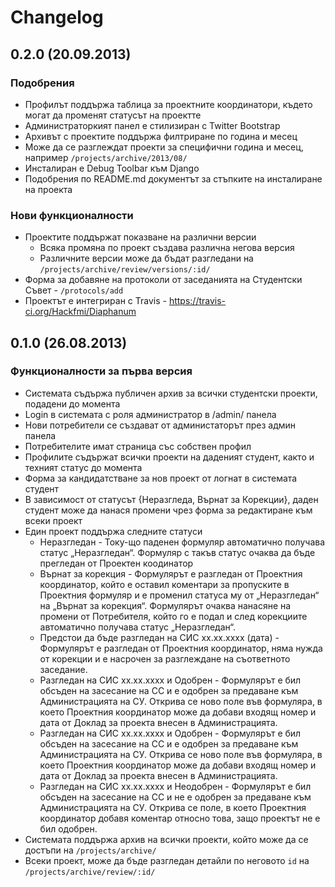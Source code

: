 # Changelog

## 0.2.0 (20.09.2013)

### Подобрения

* Профилът поддържа таблица за проектните координатори, където могат да променят статусът на проектте
* Администраторкият панел е стилизиран с Twitter Bootstrap
* Архивът с проектите поддържа филтриране по година и месец
* Може да се разглеждат проекти за специфични година и месец, например ```/projects/archive/2013/08/```
* Инсталиран е Debug Toolbar към Django
* Подобрения по README.md документът за стъпките на инсталиране на проекта

### Нови функционалности

* Проектите поддържат показване на различни версии
  * Всяка промяна по проект създава различна негова версия
  * Различните версии може да бъдат разгледани на ```/projects/archive/review/versions/:id/```
* Форма за добавяне на протоколи от заседанията на Студентски Съвет - ```/protocols/add```
* Проектът е интегриран с Travis - https://travis-ci.org/Hackfmi/Diaphanum

## 0.1.0 (26.08.2013)

### Функционалности за първа версия

* Системата съдържа публичен архив за всички студентски проекти, подадени до момента
* Login в системата с роля администратор в /admin/ панела
* Нови потребители се създават от администаторът през админ панела
* Потребителите имат страница със собствен профил
* Профилите съдържат всички проекти на даденият студент, както и техният статус до момента
* Форма за кандидатстване за нов проект от логнат в системата студент
* В зависимост от статусът {Неразгледа, Върнат за Корекции}, даден студент може да нанася промени чрез форма за редактиране към всеки проект
* Един проект поддържа следните статуси
  * Неразгледан - Току-що паденен формуляр автоматично получава статус „Неразгледан“. Формуляр с такъв статус очаква да бъде прегледан от Проектен коодинатор
  * Върнат за корекция - Формулярът е разгледан от Проектния координатор, който е оставил коментари за пропуските в Проектния формуляр и е променил статуса му от „Неразгледан“ на „Върнат за корекция“. Формулярът очаква нанасяне на промени от Потребителя, който го е подал и след корекциите автоматично получава статус „Неразгледан“.
  * Предстои да бъде разгледан на СИС xx.xx.xxxx (дата) - Формулярът е разгледан от Проектния координатор, няма нужда от корекции и е насрочен за разглеждане на съответното заседание.
  * Разгледан на СИС хх.хх.хххх и Одобрен - Формулярът е бил обсъден на засесание на СС и е одобрен за предаване към Администрацията на СУ. Открива се ново поле във формуляра, в което Проектния координатор може да добави входящ номер и дата от Доклад за проекта внесен в Администрацията.
  * Разгледан на СИС хх.хх.хххх и Одобрен - Формулярът е бил обсъден на засесание на СС и е одобрен за предаване към Администрацията на СУ. Открива се ново поле във формуляра, в което Проектния координатор може да добави входящ номер и дата от Доклад за проекта внесен в Администрацията.
  * Разгледан на СИС хх.хх.хххх и Неодобрен - Формулярът е бил обсъден на засесание на СС и не е одобрен за предаване към Администрацията на СУ. Открива се поле, в което Проектния координатор добавя коментар относно това, защо проектът не е бил одобрен.
* Системата поддържа архив на всички проекти, който може да се достъпи на ```/projects/archive/```
* Всеки проект, може да бъде разгледан детайли по неговото ```id``` на ```/projects/archive/review/:id/```